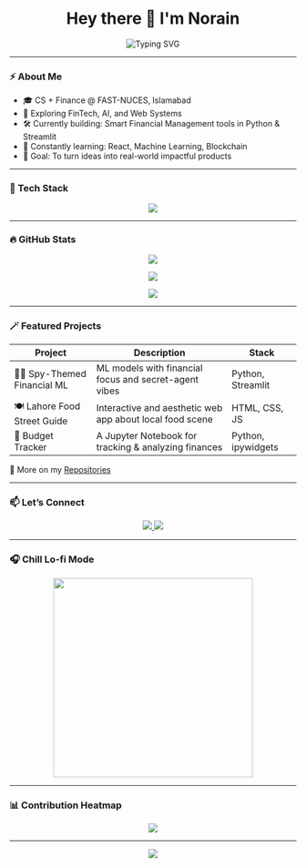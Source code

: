 <!-- Profile README for Norain Gillani -->

<h1 align="center">Hey there 👋 I'm Norain</h1>


<p align="center">
  <img src="https://readme-typing-svg.demolab.com?font=Fira+Code&duration=3000&pause=1000&color=F97316&center=true&vCenter=true&multiline=true&lines=Learning.+Building.+Evolving.;" alt="Typing SVG" />  
</p>



---

### ⚡ About Me

- 🎓 CS + Finance @ FAST-NUCES, Islamabad
- 🧠 Exploring FinTech, AI, and Web Systems
- 🛠 Currently building: Smart Financial Management tools in Python & Streamlit
- 🌱 Constantly learning: React, Machine Learning, Blockchain
- 🎯 Goal: To turn ideas into real-world impactful products

---

### 🧰 Tech Stack

<p align="center">
  <img src="https://skillicons.dev/icons?i=python,js,react,nodejs,mongodb,html,css,tailwind,figma,git,github" />
</p>

---

### 🔥 GitHub Stats

<p align="center">
  <img src="https://github-readme-streak-stats.herokuapp.com/?user=noraingillani&theme=radical&fire=DD2727&ring=F97316&currStreakLabel=FACC15"/>
</p>

<p align="center">
  <img src="https://github-readme-stats.vercel.app/api?username=noraingillani&show_icons=true&theme=radical" />
</p>

<p align="center">
  <img src="https://github-readme-stats.vercel.app/api/top-langs/?username=noraingillani&layout=compact&theme=radical" />
</p>

---


### 🪄 Featured Projects

| Project | Description | Stack |
|--------|-------------|-------|
| 🕵️‍♂️ Spy-Themed Financial ML | ML models with financial focus and secret-agent vibes | Python, Streamlit |
| 🍽 Lahore Food Street Guide | Interactive and aesthetic web app about local food scene | HTML, CSS, JS |
| 🧾 Budget Tracker | A Jupyter Notebook for tracking & analyzing finances | Python, ipywidgets |

🚀 More on my [Repositories](https://github.com/noraingillani?tab=repositories)

---

### 📫 Let’s Connect

<p align="center">
  <a href="https://www.linkedin.com/in/norain-gillani-05285824b/">
    <img src="https://img.shields.io/badge/-LinkedIn-0A66C2?style=for-the-badge&logo=linkedin&logoColor=white" />
  </a>
  <a href="mailto:noraingillani@gmail.com">
    <img src="https://img.shields.io/badge/-Email-EA4335?style=for-the-badge&logo=gmail&logoColor=white" />
  </a>
</p>

---

### 🎧 Chill Lo-fi Mode

<p align="center">
  <img src="https://media.giphy.com/media/qgQUggAC3Pfv687qPC/giphy.gif" width="350" />
</p>


---

### 📊 Contribution Heatmap

<p align="center">
  <img src="https://github-readme-activity-graph.vercel.app/graph?username=noraingillani&theme=github-compact&area=true&hide_border=true&color=FACC15" />
</p>




---

<p align="center">
  <img src="https://capsule-render.vercel.app/api?type=waving&color=gradient&height=150&section=footer" />
</p>
